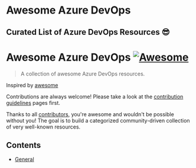 # Awesome Azure DevOps

## Curated List of Azure DevOps Resources 😎


# Awesome Azure DevOps [![Awesome](https://cdn.rawgit.com/sindresorhus/awesome/d7305f38d29fed78fa85652e3a63e154dd8e8829/media/badge.svg)](https://github.com/sindresorhus/awesome)

> A collection of awesome Azure DevOps resources.

Inspired by [awesome](https://github.com/sindresorhus/awesome)

Contributions are always welcome! Please take a look at the [contribution guidelines](contributing.md) pages first. 

Thanks to all [contributors](https://github.com/mehmetkut/awesome-azure-devops/graphs/contributors), you're awesome and wouldn't be possible without you! The goal is to build a categorized community-driven collection of very well-known resources.

## Contents

* [General](#general)
